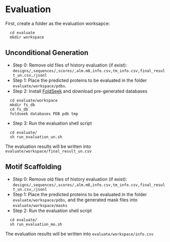 # Evaluation
First, create a folder as the evaluation worksapce:
```shell
  cd evaluate
  mkdir workspace
```
## Unconditional Generation

- Step 0: Remove old files of history evaluation (if exist): ```designs/,sequences/,scores/,alm.m8,info.csv,tm_info.csv,final_result_un.csv,/jsonl```
- Step 1: Place the predicted proteins to be evaluated in the folder ```evaluate/workspace/pdbs```.
- Step 2: Install [FoldSeek](https://github.com/steineggerlab/foldseek) and download pre-generated databases
```shell
  cd evaluate/workspace
  mkdir fs_db
  cd fs_db
  foldseek databases PDB pdb tmp
```
- Step 3: Run the evaluation shell script 
```shell
  cd evaluate/
  sh run_evaluation_un.sh
```
The evaluation results will be written into ```evaluate/workspace/final_result_un.csv``` 


## Motif Scaffolding

- Step 0: Remove old files of history evaluation (if exist): ```designs/,sequences/,scores/,alm.m8,info.csv,tm_info.csv,final_result_un.csv,/jsonl```
- Step 1: Place the predicted proteins to be evaluated in the folder ```evaluate/workspace/pdbs```, and the generated mask files into  ```evaluate/workspace/masks```
- Step 2: Run the evaluation shell script 
```shell
  cd evaluate/
  sh run_evaluation_mo.sh
```
The evaluation results will be written into ```evaluate/workspace/info.csv``` 